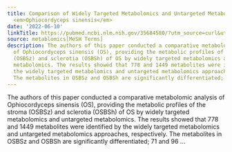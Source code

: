 ```yaml
---
title: Comparison of Widely Targeted Metabolomics and Untargeted Metabolomics of Wild
  <em>Ophiocordyceps sinensis</em>
date: '2022-06-10'
linkTitle: https://pubmed.ncbi.nlm.nih.gov/35684580/?utm_source=curl&utm_medium=rss&utm_campaign=pubmed-2&utm_content=1Zkrxt7ktlCbHBXEV3v65xxSnkSWNsJ1A6Fq3gBniKhGfIUslK&fc=20210907212339&ff=20220614212038&v=2.17.6
source: metablomics[MeSH Terms]
description: The authors of this paper conducted a comparative metabolomic analysis
  of Ophiocordyceps sinensis (OS), providing the metabolic profiles of the stroma
  (OSBSz) and sclerotia (OSBSh) of OS by widely targeted metabolomics and untargeted
  metabolomics. The results showed that 778 and 1449 metabolites were identified by
  the widely targeted metabolomics and untargeted metabolomics approaches, respectively.
  The metabolites in OSBSz and OSBSh are significantly differentiated; 71 and 96 ...
---
```

The authors of this paper conducted a comparative metabolomic analysis of Ophiocordyceps sinensis (OS), providing the metabolic profiles of the stroma (OSBSz) and sclerotia (OSBSh) of OS by widely targeted metabolomics and untargeted metabolomics. The results showed that 778 and 1449 metabolites were identified by the widely targeted metabolomics and untargeted metabolomics approaches, respectively. The metabolites in OSBSz and OSBSh are significantly differentiated; 71 and 96 ...
